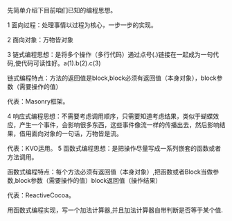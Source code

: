 先简单介绍下目前咱们已知的编程思想。

1 面向过程：处理事情以过程为核心，一步一步的实现。

2 面向对象：万物皆对象

3 链式编程思想：是将多个操作（多行代码）通过点号(.)链接在一起成为一句代码,使代码可读性好。a(1).b(2).c(3)

链式编程特点：方法的返回值是block,block必须有返回值（本身对象），block参数（需要操作的值）

代表：Masonry框架。

4 响应式编程思想：不需要考虑调用顺序，只需要知道考虑结果，类似于蝴蝶效应，产生一个事件，会影响很多东西，这些事件像流一样的传播出去，然后影响结果，借用面向对象的一句话，万物皆是流。

代表：KVO运用。
5 函数式编程思想：是把操作尽量写成一系列嵌套的函数或者方法调用。

函数式编程特点：每个方法必须有返回值（本身对象）,把函数或者Block当做参数,block参数（需要操作的值）block返回值（操作结果）

代表：ReactiveCocoa。

用函数式编程实现，写一个加法计算器,并且加法计算器自带判断是否等于某个值.